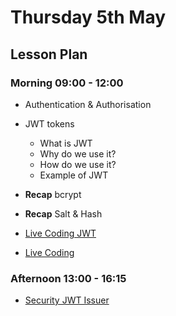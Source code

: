 # Thursday 5th May

## Lesson Plan

### Morning 09:00 - 12:00

+ Authentication & Authorisation
+ JWT tokens
    + What is JWT
    + Why do we use it?
    + How do we use it?
    + Example of JWT
+ **Recap** bcrypt
+ **Recap** Salt & Hash

+ [Live Coding JWT](https://github.com/GillesDCI/live-coding0505-jwt-example)
+ [Live Coding](https://github.com/GillesDCI/live-coding0505)

### Afternoon 13:00 - 16:15

+ [Security JWT Issuer](https://github.com/FrancoSpeziali/security-jwt-issuer)

